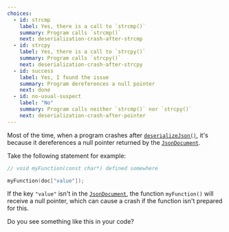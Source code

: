 ```yaml
---
choices:
  - id: strcmp
    label: Yes, there is a call to `strcmp()`
    summary: Program calls `strcmp()`
    next: deserialization-crash-after-strcmp
  - id: strcpy
    label: Yes, there is a call to `strcpy()`
    summary: Program calls `strcpy()`
    next: deserialization-crash-after-strcpy
  - id: success
    label: Yes, I found the issue
    summary: Program dereferences a null pointer
    next: done
  - id: no-usual-suspect
    label: "No"
    summary: Program calls neither `strcmp()` nor `strcpy()`
    next: deserialization-crash-after-pointer
---
```


Most of the time, when a program crashes after [`deserializeJson()`](/v6/api/json/deserializejson/), it's because it dereferences a null pointer returned by the [`JsonDocument`](/v6/api/jsondocument/).

Take the following statement for example:

```c++
// void myFunction(const char*) defined somewhere

myFunction(doc["value"]);
```

If the key `"value"` isn't in the [`JsonDocument`](/v6/api/jsondocument/), the function `myFunction()` will receive a null pointer, which can cause a crash if the function isn't prepared for this.

Do you see something like this in your code?